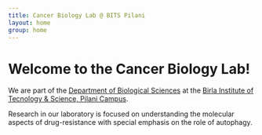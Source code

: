 ```yaml
---
title: Cancer Biology Lab @ BITS Pilani
layout: home
group: home
---
```


# Welcome to the Cancer Biology Lab!

We are part of the [Department of Biological Sciences](http://www.bits-pilani.ac.in/pilani/biologicalScience/DepartmentofBiologicalScience) at the [Birla Institute of Tecnology & Science, Pilani Campus](http://www.bits-pilani.ac.in/).

Research in our laboratory is focused on understanding the molecular aspects of drug-resistance with special emphasis on the role of autophagy.
